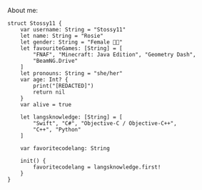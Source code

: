 About me:

```
struct Stossy11 {
    var username: String = "Stossy11"
    let name: String = "Rosie"
    let gender: String = "Female 🏳️‍⚧️"
    let favouriteGames: [String] = [
        "FNAF", "Minecraft: Java Edition", "Geometry Dash",
        "BeamNG.Drive"
    ]
    let pronouns: String = "she/her"
    var age: Int? {
        print("[REDACTED]")
        return nil
    }
    var alive = true
    
    let langsknowledge: [String] = [
        "Swift", "C#", "Objective-C / Objective-C++",
        "C++", "Python"
    ]

    var favoritecodelang: String

    init() {
        favoritecodelang = langsknowledge.first!
    }
}
```

<!---
stossy11/stossy11 is a ✨ special ✨ repository because its `README.md` (this file) appears on your GitHub profile.
You can click the Preview link to take a look at your changes amogus.
--->
